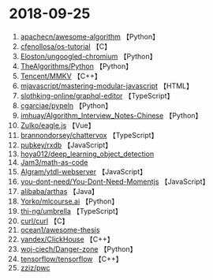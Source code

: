 # 2018-09-25

1. [apachecn/awesome-algorithm](https://github.com/apachecn/awesome-algorithm) 【Python】
2. [cfenollosa/os-tutorial](https://github.com/cfenollosa/os-tutorial) 【C】
3. [Eloston/ungoogled-chromium](https://github.com/Eloston/ungoogled-chromium) 【Python】
4. [TheAlgorithms/Python](https://github.com/TheAlgorithms/Python) 【Python】
5. [Tencent/MMKV](https://github.com/Tencent/MMKV) 【C++】
6. [mjavascript/mastering-modular-javascript](https://github.com/mjavascript/mastering-modular-javascript) 【HTML】
7. [slothking-online/graphql-editor](https://github.com/slothking-online/graphql-editor) 【TypeScript】
8. [cgarciae/pypeln](https://github.com/cgarciae/pypeln) 【Python】
9. [imhuay/Algorithm_Interview_Notes-Chinese](https://github.com/imhuay/Algorithm_Interview_Notes-Chinese) 【Python】
10. [Zulko/eagle.js](https://github.com/Zulko/eagle.js) 【Vue】
11. [brannondorsey/chattervox](https://github.com/brannondorsey/chattervox) 【TypeScript】
12. [pubkey/rxdb](https://github.com/pubkey/rxdb) 【JavaScript】
13. [hoya012/deep_learning_object_detection](https://github.com/hoya012/deep_learning_object_detection) 
14. [Jam3/math-as-code](https://github.com/Jam3/math-as-code) 
15. [Algram/ytdl-webserver](https://github.com/Algram/ytdl-webserver) 【JavaScript】
16. [you-dont-need/You-Dont-Need-Momentjs](https://github.com/you-dont-need/You-Dont-Need-Momentjs) 【JavaScript】
17. [alibaba/arthas](https://github.com/alibaba/arthas) 【Java】
18. [Yorko/mlcourse.ai](https://github.com/Yorko/mlcourse.ai) 【Python】
19. [thi-ng/umbrella](https://github.com/thi-ng/umbrella) 【TypeScript】
20. [curl/curl](https://github.com/curl/curl) 【C】
21. [ocean1/awesome-thesis](https://github.com/ocean1/awesome-thesis) 
22. [yandex/ClickHouse](https://github.com/yandex/ClickHouse) 【C++】
23. [woj-ciech/Danger-zone](https://github.com/woj-ciech/Danger-zone) 【Python】
24. [tensorflow/tensorflow](https://github.com/tensorflow/tensorflow) 【C++】
25. [zziz/pwc](https://github.com/zziz/pwc) 
